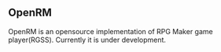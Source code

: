 ## OpenRM
OpenRM is an opensource implementation of RPG Maker game player(RGSS).
Currently it is under development.